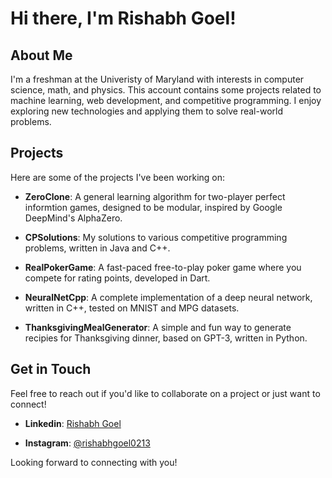 # Hi there, I'm Rishabh Goel!

## About Me

I'm a freshman at the Univeristy of Maryland with interests in computer science, math, and physics. This account contains some projects related to machine learning, web development, and competitive programming. I enjoy exploring new technologies and applying them to solve real-world problems.

## Projects

Here are some of the projects I've been working on:

- **ZeroClone**: A general learning algorithm for two-player perfect informtion games, designed to be modular, inspired by Google DeepMind's AlphaZero.

- **CPSolutions**: My solutions to various competitive programming problems, written in Java and C++.
  
- **RealPokerGame**: A fast-paced free-to-play poker game where you compete for rating points, developed in Dart.

- **NeuralNetCpp**: A complete implementation of a deep neural network, written in C++, tested on MNIST and MPG datasets.
  
- **ThanksgivingMealGenerator**: A simple and fun way to generate recipies for Thanksgiving dinner, based on GPT-3, written in Python. 

## Get in Touch

Feel free to reach out if you'd like to collaborate on a project or just want to connect!

- **Linkedin**: [Rishabh Goel](https://www.linkedin.com/in/rishabh-goel-00679533b/)

- **Instagram**: [@rishabhgoel0213](https://www.instagram.com/rishabhgoel0213/)

Looking forward to connecting with you!
